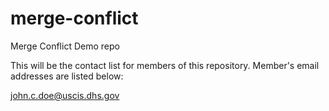 # merge-conflict
Merge Conflict Demo repo

This will be the contact list for members of this repository.  Member's email addresses are listed below:    

john.c.doe@uscis.dhs.gov





